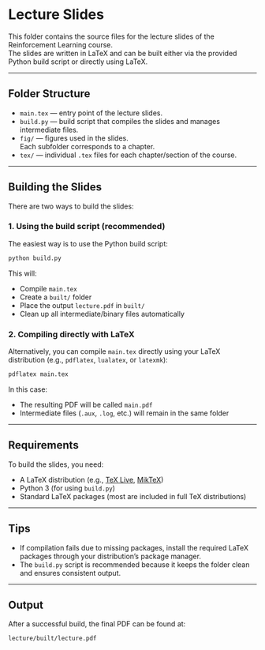 # Lecture Slides

This folder contains the source files for the lecture slides of the Reinforcement Learning course.  
The slides are written in LaTeX and can be built either via the provided Python build script or directly using LaTeX.

---

## Folder Structure

- `main.tex` — entry point of the lecture slides.
- `build.py` — build script that compiles the slides and manages intermediate files.
- `fig/` — figures used in the slides.  
  Each subfolder corresponds to a chapter.
- `tex/` — individual `.tex` files for each chapter/section of the course.

---

## Building the Slides

There are two ways to build the slides:

### 1. Using the build script (recommended)

The easiest way is to use the Python build script:

```bash
python build.py
```

This will:
- Compile `main.tex`
- Create a `built/` folder
- Place the output `lecture.pdf` in `built/`
- Clean up all intermediate/binary files automatically

### 2. Compiling directly with LaTeX

Alternatively, you can compile `main.tex` directly using your LaTeX distribution (e.g., `pdflatex`, `lualatex`, or `latexmk`):

```bash
pdflatex main.tex
```

In this case:
- The resulting PDF will be called `main.pdf`
- Intermediate files (`.aux`, `.log`, etc.) will remain in the same folder

---

## Requirements

To build the slides, you need:
- A LaTeX distribution (e.g., [TeX Live](https://tug.org/texlive/), [MikTeX](https://miktex.org/))
- Python 3 (for using `build.py`)
- Standard LaTeX packages (most are included in full TeX distributions)

---

## Tips

- If compilation fails due to missing packages, install the required LaTeX packages through your distribution’s package manager.
- The `build.py` script is recommended because it keeps the folder clean and ensures consistent output.

---

## Output

After a successful build, the final PDF can be found at:

```
lecture/built/lecture.pdf
```
